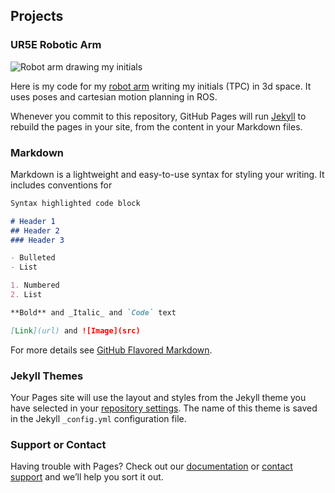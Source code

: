 ## Projects

### UR5E Robotic Arm

![Robot arm drawing my initials](https://gitlab.oit.duke.edu/tpc14/tpc14_rosintro/-/blob/main/ur5e_robot/midterm.gif)

Here is my code for my [robot arm](https://gitlab.oit.duke.edu/tpc14/tpc14_rosintro/-/blob/main/ur5e_robot/scripts/planning.py) writing my initials (TPC) in 3d space.
It uses poses and cartesian motion planning in ROS.

Whenever you commit to this repository, GitHub Pages will run [Jekyll](https://jekyllrb.com/) to rebuild the pages in your site, from the content in your Markdown files.

### Markdown

Markdown is a lightweight and easy-to-use syntax for styling your writing. It includes conventions for

```markdown
Syntax highlighted code block

# Header 1
## Header 2
### Header 3

- Bulleted
- List

1. Numbered
2. List

**Bold** and _Italic_ and `Code` text

[Link](url) and ![Image](src)
```

For more details see [GitHub Flavored Markdown](https://guides.github.com/features/mastering-markdown/).

### Jekyll Themes

Your Pages site will use the layout and styles from the Jekyll theme you have selected in your [repository settings](https://github.com/Quasician/porfolioSite/settings/pages). The name of this theme is saved in the Jekyll `_config.yml` configuration file.

### Support or Contact

Having trouble with Pages? Check out our [documentation](https://docs.github.com/categories/github-pages-basics/) or [contact support](https://support.github.com/contact) and we’ll help you sort it out.
